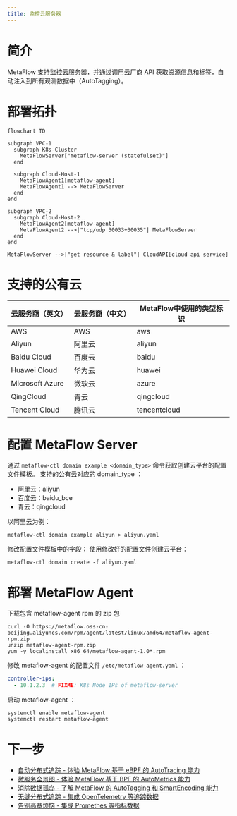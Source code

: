 ```yaml
---
title: 监控云服务器
---
```


# 简介

MetaFlow 支持监控云服务器，并通过调用云厂商 API 获取资源信息和标签，自动注入到所有观测数据中（AutoTagging）。

# 部署拓扑

```mermaid
flowchart TD

subgraph VPC-1
  subgraph K8s-Cluster
    MetaFlowServer["metaflow-server (statefulset)"]
  end

  subgraph Cloud-Host-1
    MetaFlowAgent1[metaflow-agent]
    MetaFlowAgent1 --> MetaFlowServer
  end
end

subgraph VPC-2
  subgraph Cloud-Host-2
    MetaFlowAgent2[metaflow-agent]
    MetaFlowAgent2 -->|"tcp/udp 30033+30035"| MetaFlowServer
  end
end

MetaFlowServer -->|"get resource & label"| CloudAPI[cloud api service]
```

# 支持的公有云

| 云服务商（英文） | 云服务商（中文） | MetaFlow中使用的类型标识 |
| ---------------  | ---------------  | ------------------------ |
| AWS              | AWS              | aws                      |
| Aliyun           | 阿里云           | aliyun                   |
| Baidu Cloud      | 百度云           | baidu                    |
| Huawei Cloud     | 华为云           | huawei                   |
| Microsoft Azure  | 微软云           | azure                    |
| QingCloud        | 青云             | qingcloud                |
| Tencent Cloud    | 腾讯云           | tencentcloud             |

# 配置 MetaFlow Server

通过 `metaflow-ctl domain example <domain_type>` 命令获取创建云平台的配置文件模板。
支持的公有云对应的 domain_type ：
- 阿里云：aliyun
- 百度云：baidu_bce
- 青云：qingcloud

以阿里云为例：
```console
metaflow-ctl domain example aliyun > aliyun.yaml
```
修改配置文件模板中的字段；
使用修改好的配置文件创建云平台：
```console
metaflow-ctl domain create -f aliyun.yaml
```

# 部署 MetaFlow Agent

下载包含 metaflow-agent rpm 的 zip 包
```console
curl -O https://metaflow.oss-cn-beijing.aliyuncs.com/rpm/agent/latest/linux/amd64/metaflow-agent-rpm.zip
unzip metaflow-agent-rpm.zip
yum -y localinstall x86_64/metaflow-agent-1.0*.rpm
```

修改 metaflow-agent 的配置文件 `/etc/metaflow-agent.yaml` ：
```yaml
controller-ips:
  - 10.1.2.3  # FIXME: K8s Node IPs of metaflow-server
```

启动 metaflow-agent ：

```console
systemctl enable metaflow-agent
systemctl restart metaflow-agent
```

# 下一步

- [自动分布式追踪 - 体验 MetaFlow 基于 eBPF 的 AutoTracing 能力](../auto-tracing/overview/)
- [微服务全景图 - 体验 MetaFlow 基于 BPF 的 AutoMetrics 能力](../auto-metrics/overview/)
- [消除数据孤岛 - 了解 MetaFlow 的 AutoTagging 和 SmartEncoding 能力](../auto-tagging/elimilate-data-silos/)
- [无缝分布式追踪 - 集成 OpenTelemetry 等追踪数据](../agent-integration/tracing/overview/)
- [告别高基烦恼 - 集成 Promethes 等指标数据](../agent-integration/metrics/overview/)
